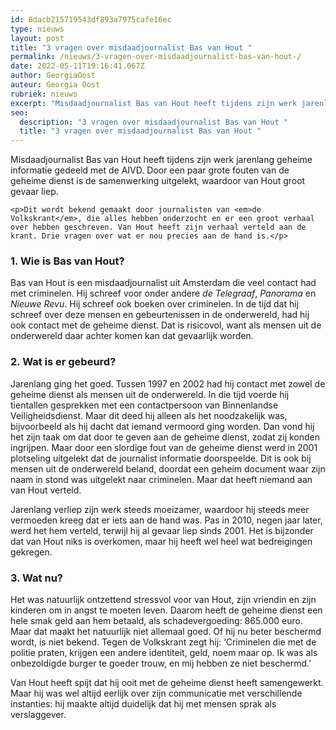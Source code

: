 ```yaml
---
id: 8dacb215719543df893a7975cafe16ec
type: nieuws
layout: post
title: "3 vragen over misdaadjournalist Bas van Hout "
permalink: /nieuws/3-vragen-over-misdaadjournalist-bas-van-hout-/
date: 2022-05-11T19:16:41.067Z
author: GeorgiaOost
auteur: Georgia Oost
rubriek: nieuws
excerpt: "Misdaadjournalist Bas van Hout heeft tijdens zijn werk jarenlang geheime informatie gedeeld met de AIVD. Door een paar grote fouten van de geheime dienst is de samenwerking uitgelekt, waardoor van Hout groot gevaar liep.  "
seo:
  description: "3 vragen over misdaadjournalist Bas van Hout "
  title: "3 vragen over misdaadjournalist Bas van Hout "
---
```

Misdaadjournalist Bas van Hout heeft tijdens zijn werk jarenlang geheime informatie gedeeld met de AIVD. Door een paar grote fouten van de geheime dienst is de samenwerking uitgelekt, waardoor van Hout groot gevaar liep.  

    <p>Dit wordt bekend gemaakt door journalisten van <em>de Volkskrant</em>, die alles hebben onderzocht en er een groot verhaal over hebben geschreven. Van Hout heeft zijn verhaal verteld aan de krant. Drie vragen over wat er nou precies aan de hand is.</p>
<h3>1. Wie is Bas van Hout?</h3>
<p>Bas van Hout is een misdaadjournalist uit Amsterdam die veel contact had met criminelen. Hij schreef voor onder andere <em>de Telegraaf</em>, <em>Panorama </em>en <em>Nieuwe Revu</em>. Hij schreef ook boeken over criminelen. In de tijd dat hij schreef over deze mensen en gebeurtenissen in de onderwereld, had hij ook contact met de geheime dienst. Dat is risicovol, want als mensen uit de onderwereld daar achter komen kan dat gevaarlijk worden.</p>
<h3>2. Wat is er gebeurd?</h3>
<p>Jarenlang ging het goed. Tussen 1997 en 2002 had hij contact met zowel de geheime dienst als mensen uit de onderwereld. In die tijd voerde hij tientallen gesprekken met een contactpersoon van Binnenlandse Veiligheidsdienst. Maar dit deed hij alleen als het noodzakelijk was, bijvoorbeeld als hij dacht dat iemand vermoord ging worden. Dan vond hij het zijn taak om dat door te geven aan de geheime dienst, zodat zij konden ingrijpen. Maar door een slordige fout van de geheime dienst werd in 2001 plotseling uitgelekt dat de journalist informatie doorspeelde. Dit is ook bij mensen uit de onderwereld beland, doordat een geheim document waar zijn naam in stond was uitgelekt naar criminelen. Maar dat heeft niemand aan van Hout verteld.</p>
<p>Jarenlang verliep zijn werk steeds moeizamer, waardoor hij steeds meer vermoeden kreeg dat er iets aan de hand was. Pas in 2010, negen jaar later, werd het hem verteld, terwijl hij al gevaar liep sinds 2001. Het is bijzonder dat van Hout niks is overkomen, maar hij heeft wel heel wat bedreigingen gekregen.</p>
<h3>3. Wat nu?</h3>
<p>Het was natuurlijk ontzettend stressvol voor van Hout, zijn vriendin en zijn kinderen om in angst te moeten leven. Daarom heeft de geheime dienst een hele smak geld aan hem betaald, als schadevergoeding: 865.000 euro. Maar dat maakt het natuurlijk niet allemaal goed. Of hij nu beter beschermd wordt, is niet bekend. Tegen de Volkskrant zegt hij: ‘Criminelen die met de politie praten, krijgen een andere identiteit, geld, noem maar op. Ik was als onbezoldigde burger te goeder trouw, en mij hebben ze niet beschermd.’</p>
<p>Van Hout heeft spijt dat hij ooit met de geheime dienst heeft samengewerkt. Maar hij was wel altijd eerlijk over zijn communicatie met verschillende instanties: hij maakte altijd duidelijk dat hij met mensen sprak als verslaggever.</p>  
